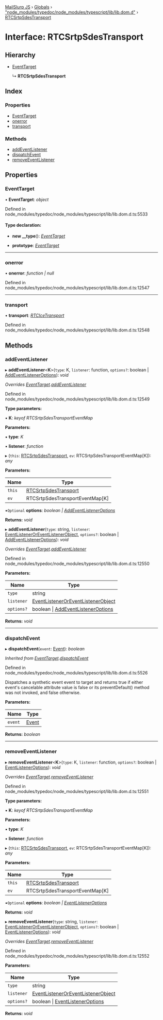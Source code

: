 [MailSlurp JS](../README.md) › [Globals](../globals.md) › ["node_modules/typedoc/node_modules/typescript/lib/lib.dom.d"](../modules/_node_modules_typedoc_node_modules_typescript_lib_lib_dom_d_.md) › [RTCSrtpSdesTransport](_node_modules_typedoc_node_modules_typescript_lib_lib_dom_d_.rtcsrtpsdestransport.md)

# Interface: RTCSrtpSdesTransport

## Hierarchy

* [EventTarget](_node_modules_typedoc_node_modules_typescript_lib_lib_dom_d_.eventtarget.md)

  ↳ **RTCSrtpSdesTransport**

## Index

### Properties

* [EventTarget](_node_modules_typedoc_node_modules_typescript_lib_lib_dom_d_.rtcsrtpsdestransport.md#eventtarget)
* [onerror](_node_modules_typedoc_node_modules_typescript_lib_lib_dom_d_.rtcsrtpsdestransport.md#onerror)
* [transport](_node_modules_typedoc_node_modules_typescript_lib_lib_dom_d_.rtcsrtpsdestransport.md#transport)

### Methods

* [addEventListener](_node_modules_typedoc_node_modules_typescript_lib_lib_dom_d_.rtcsrtpsdestransport.md#addeventlistener)
* [dispatchEvent](_node_modules_typedoc_node_modules_typescript_lib_lib_dom_d_.rtcsrtpsdestransport.md#dispatchevent)
* [removeEventListener](_node_modules_typedoc_node_modules_typescript_lib_lib_dom_d_.rtcsrtpsdestransport.md#removeeventlistener)

## Properties

###  EventTarget

• **EventTarget**: *object*

Defined in node_modules/typedoc/node_modules/typescript/lib/lib.dom.d.ts:5533

#### Type declaration:

* **new __type**(): *[EventTarget](_node_modules_typedoc_node_modules_typescript_lib_lib_dom_d_.eventtarget.md)*

* **prototype**: *[EventTarget](_node_modules_typedoc_node_modules_typescript_lib_lib_dom_d_.eventtarget.md)*

___

###  onerror

• **onerror**: *function | null*

Defined in node_modules/typedoc/node_modules/typescript/lib/lib.dom.d.ts:12547

___

###  transport

• **transport**: *[RTCIceTransport](_node_modules_typedoc_node_modules_typescript_lib_lib_dom_d_.rtcicetransport.md)*

Defined in node_modules/typedoc/node_modules/typescript/lib/lib.dom.d.ts:12548

## Methods

###  addEventListener

▸ **addEventListener**<**K**>(`type`: K, `listener`: function, `options?`: boolean | [AddEventListenerOptions](_node_modules_typedoc_node_modules_typescript_lib_lib_dom_d_.addeventlisteneroptions.md)): *void*

*Overrides [EventTarget](_node_modules_typedoc_node_modules_typescript_lib_lib_dom_d_.eventtarget.md).[addEventListener](_node_modules_typedoc_node_modules_typescript_lib_lib_dom_d_.eventtarget.md#addeventlistener)*

Defined in node_modules/typedoc/node_modules/typescript/lib/lib.dom.d.ts:12549

**Type parameters:**

▪ **K**: *keyof RTCSrtpSdesTransportEventMap*

**Parameters:**

▪ **type**: *K*

▪ **listener**: *function*

▸ (`this`: [RTCSrtpSdesTransport](_node_modules_typedoc_node_modules_typescript_lib_lib_dom_d_.rtcsrtpsdestransport.md), `ev`: RTCSrtpSdesTransportEventMap[K]): *any*

**Parameters:**

Name | Type |
------ | ------ |
`this` | [RTCSrtpSdesTransport](_node_modules_typedoc_node_modules_typescript_lib_lib_dom_d_.rtcsrtpsdestransport.md) |
`ev` | RTCSrtpSdesTransportEventMap[K] |

▪`Optional`  **options**: *boolean | [AddEventListenerOptions](_node_modules_typedoc_node_modules_typescript_lib_lib_dom_d_.addeventlisteneroptions.md)*

**Returns:** *void*

▸ **addEventListener**(`type`: string, `listener`: [EventListenerOrEventListenerObject](../modules/_node_modules_typedoc_node_modules_typescript_lib_lib_dom_d_.md#eventlisteneroreventlistenerobject), `options?`: boolean | [AddEventListenerOptions](_node_modules_typedoc_node_modules_typescript_lib_lib_dom_d_.addeventlisteneroptions.md)): *void*

*Overrides [EventTarget](_node_modules_typedoc_node_modules_typescript_lib_lib_dom_d_.eventtarget.md).[addEventListener](_node_modules_typedoc_node_modules_typescript_lib_lib_dom_d_.eventtarget.md#addeventlistener)*

Defined in node_modules/typedoc/node_modules/typescript/lib/lib.dom.d.ts:12550

**Parameters:**

Name | Type |
------ | ------ |
`type` | string |
`listener` | [EventListenerOrEventListenerObject](../modules/_node_modules_typedoc_node_modules_typescript_lib_lib_dom_d_.md#eventlisteneroreventlistenerobject) |
`options?` | boolean &#124; [AddEventListenerOptions](_node_modules_typedoc_node_modules_typescript_lib_lib_dom_d_.addeventlisteneroptions.md) |

**Returns:** *void*

___

###  dispatchEvent

▸ **dispatchEvent**(`event`: [Event](_node_modules_typedoc_node_modules_typescript_lib_lib_dom_d_.event.md)): *boolean*

*Inherited from [EventTarget](_node_modules_typedoc_node_modules_typescript_lib_lib_dom_d_.eventtarget.md).[dispatchEvent](_node_modules_typedoc_node_modules_typescript_lib_lib_dom_d_.eventtarget.md#dispatchevent)*

Defined in node_modules/typedoc/node_modules/typescript/lib/lib.dom.d.ts:5526

Dispatches a synthetic event event to target and returns true if either event's cancelable attribute value is false or its preventDefault() method was not invoked, and false otherwise.

**Parameters:**

Name | Type |
------ | ------ |
`event` | [Event](_node_modules_typedoc_node_modules_typescript_lib_lib_dom_d_.event.md) |

**Returns:** *boolean*

___

###  removeEventListener

▸ **removeEventListener**<**K**>(`type`: K, `listener`: function, `options?`: boolean | [EventListenerOptions](_node_modules_typedoc_node_modules_typescript_lib_lib_dom_d_.eventlisteneroptions.md)): *void*

*Overrides [EventTarget](_node_modules_typedoc_node_modules_typescript_lib_lib_dom_d_.eventtarget.md).[removeEventListener](_node_modules_typedoc_node_modules_typescript_lib_lib_dom_d_.eventtarget.md#removeeventlistener)*

Defined in node_modules/typedoc/node_modules/typescript/lib/lib.dom.d.ts:12551

**Type parameters:**

▪ **K**: *keyof RTCSrtpSdesTransportEventMap*

**Parameters:**

▪ **type**: *K*

▪ **listener**: *function*

▸ (`this`: [RTCSrtpSdesTransport](_node_modules_typedoc_node_modules_typescript_lib_lib_dom_d_.rtcsrtpsdestransport.md), `ev`: RTCSrtpSdesTransportEventMap[K]): *any*

**Parameters:**

Name | Type |
------ | ------ |
`this` | [RTCSrtpSdesTransport](_node_modules_typedoc_node_modules_typescript_lib_lib_dom_d_.rtcsrtpsdestransport.md) |
`ev` | RTCSrtpSdesTransportEventMap[K] |

▪`Optional`  **options**: *boolean | [EventListenerOptions](_node_modules_typedoc_node_modules_typescript_lib_lib_dom_d_.eventlisteneroptions.md)*

**Returns:** *void*

▸ **removeEventListener**(`type`: string, `listener`: [EventListenerOrEventListenerObject](../modules/_node_modules_typedoc_node_modules_typescript_lib_lib_dom_d_.md#eventlisteneroreventlistenerobject), `options?`: boolean | [EventListenerOptions](_node_modules_typedoc_node_modules_typescript_lib_lib_dom_d_.eventlisteneroptions.md)): *void*

*Overrides [EventTarget](_node_modules_typedoc_node_modules_typescript_lib_lib_dom_d_.eventtarget.md).[removeEventListener](_node_modules_typedoc_node_modules_typescript_lib_lib_dom_d_.eventtarget.md#removeeventlistener)*

Defined in node_modules/typedoc/node_modules/typescript/lib/lib.dom.d.ts:12552

**Parameters:**

Name | Type |
------ | ------ |
`type` | string |
`listener` | [EventListenerOrEventListenerObject](../modules/_node_modules_typedoc_node_modules_typescript_lib_lib_dom_d_.md#eventlisteneroreventlistenerobject) |
`options?` | boolean &#124; [EventListenerOptions](_node_modules_typedoc_node_modules_typescript_lib_lib_dom_d_.eventlisteneroptions.md) |

**Returns:** *void*
